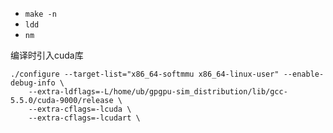 - `make -n`
- `ldd`
- `nm`

编译时引入cuda库

```
./configure --target-list="x86_64-softmmu x86_64-linux-user" --enable-debug-info \
    --extra-ldflags=-L/home/ub/gpgpu-sim_distribution/lib/gcc-5.5.0/cuda-9000/release \
    --extra-cflags=-lcuda \
    --extra-cflags=-lcudart \
```
